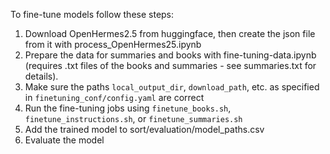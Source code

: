 To fine-tune models follow these steps:

1. Download OpenHermes2.5 from huggingface, then create the json file from it with process_OpenHermes25.ipynb
2. Prepare the data for summaries and books with fine-tuning-data.ipynb (requires .txt files of the books and summaries - see summaries.txt for details).
3. Make sure the paths `local_output_dir`, `download_path`, etc. as specified in `finetuning_conf/config.yaml` are correct  
4. Run the fine-tuning jobs using `finetune_books.sh`, `finetune_instructions.sh`, or `finetune_summaries.sh` 
5. Add the trained model to sort/evaluation/model_paths.csv
6. Evaluate the model 